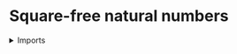 #  Square-free natural numbers

<details><summary>Imports</summary>
```agda
module elementary-number-theory.square-free-natural-numbers where

open import elementary-number-theory.divisibility-natural-numbers
open import elementary-number-theory.natural-numbers
open import elementary-number-theory.multiplication-natural-numbers

open import foundation.universe-levels
```
</details>

## Idea

A natural number `n` is said to be square-free if `x² | n ⇒ x = 1` for any natural number `x`.

## Definition

```agda
is-square-free-ℕ : ℕ → UU lzero
is-square-free-ℕ n = (x : ℕ) → div-ℕ (square-ℕ x) n → is-one-ℕ x
```
